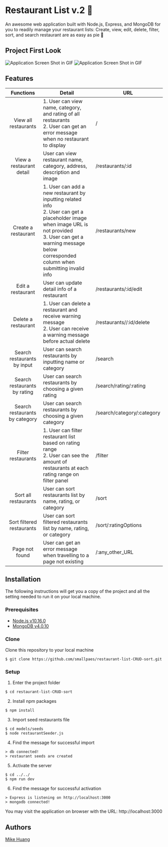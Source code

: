 # Restaurant List v.2 🍣

An awesome web application built with Node.js, Express, and MongoDB for you to readily manage your restaurant lists: Create, view, edit, delete, filter, sort, and search restaurant are as easy as pie 🥧

## Project First Look
![Application Screen Shot in GIF](https://thumbs.gfycat.com/DeepCorruptCuttlefish-size_restricted.gif)
![Application Screen Shot in GIF](https://thumbs.gfycat.com/GreedyVacantJaeger-size_restricted.gif)


## Features
| Functions              | Detail                                            | URL                         |
| :--------------------: | ------------------------------------------------- | --------------------------- |
| View all restaurants | 1. User can view name, category, and rating of all restaurants<br>2. User can get an error message when no restaurant to display | / |
| View a restaurant detail | User can view restaurant name, category, address, description and image | /restaurants/:id |
| Create a restaurant | 1. User can add a new restaurant by inputting related info<br>2. User can get a placeholder image when image URL is not provided<br> 3. User can get a warning message below corresponded column when submitting invalid info | /restaurants/new |   
| Edit a restaurant | User can update detail info of a restaurant | /restaurants/:id/edit |
| Delete a restaurant | 1. User can delete a restaurant and receive warning message<br>2. User can receive a warning message before actual delete | /restaurants//:id/delete |
| Search restaurants by input | User can search restaurants by inputting name or category | /search |
| Search restaurants by rating | User can search restaurants by choosing a given rating | /search/rating/:rating |
| Search restaurants by category | User can search restaurants by choosing a given category | /search/category/:category |
| Filter restaurants | 1. User can filter restaurant list based on rating range<br>2. User can see the amount of restaurants at each rating range on filter panel | /filter |
| Sort all restaurants | User can sort restaurants list by name, rating, or category | /sort |
| Sort filtered restaurants | User can sort filtered restaurants list by name, rating, or category | /sort/:ratingOptions |
| Page not found | User can get an error message when travelling to a page not existing | /:any_other_URL |


## Installation
The following instructions will get you a copy of the project and all the setting needed to run it on your local machine.


### Prerequisites

- [Node.js v10.16.0](https://nodejs.org/en/download/)
- [MongoDB v4.0.10](https://www.mongodb.com/download-center/community)

### Clone

Clone this repository to your local machine

```
$ git clone https://github.com/smallpaes/restaurant-list-CRUD-sort.git
```

### Setup

1. Enter the project folder

```
$ cd restaurant-list-CRUD-sort
```

2. Install npm packages

```
$ npm install
```

3. Import seed restaurants file

```
$ cd models/seeds
$ node restaurantSeeder.js
```

4. Find the message for successful import

```
> db connected!
> restaurant seeds are created
```

5. Activate the server 

```
$ cd ../../
$ npm run dev
```

6. Find the message for successful activation

```
> Express is listening on http://localhost:3000
> mongodb connected!
```
You may visit the application on browser with the URL: http://localhost:3000

## Authors
[Mike Huang](https://github.com/smallpaes)